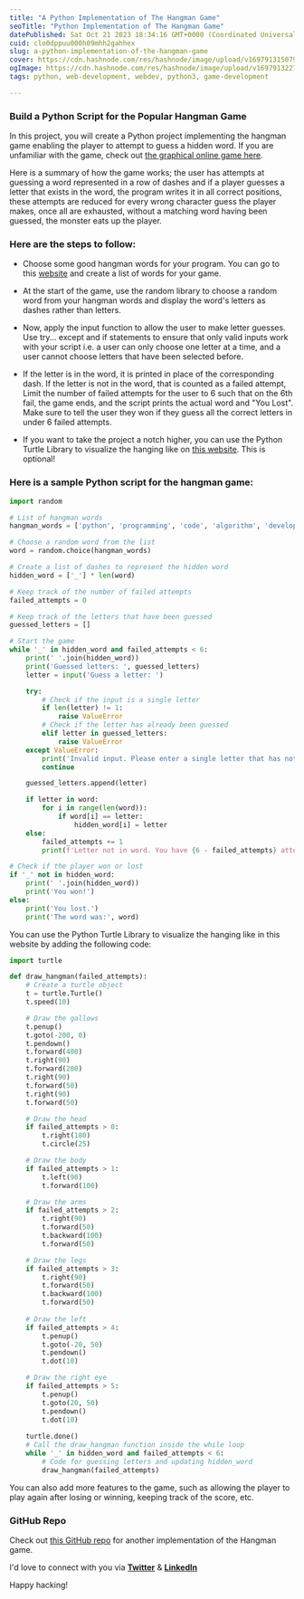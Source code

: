 ```yaml
---
title: "A Python Implementation of The Hangman Game"
seoTitle: "Python Implementation of The Hangman Game"
datePublished: Sat Oct 21 2023 18:34:16 GMT+0000 (Coordinated Universal Time)
cuid: clo0dppuu000h09mhh2gahhex
slug: a-python-implementation-of-the-hangman-game
cover: https://cdn.hashnode.com/res/hashnode/image/upload/v1697913150797/fde9840a-58f5-46e5-85ee-0b71a992c375.jpeg
ogImage: https://cdn.hashnode.com/res/hashnode/image/upload/v1697913227033/a566b030-8a68-4ac7-a578-a83c514c5b0b.jpeg
tags: python, web-development, webdev, python3, game-development

---
```


### Build a Python Script for the Popular Hangman Game

In this project, you will create a Python project implementing the hangman game enabling the player to attempt to guess a hidden word. If you are unfamiliar with the game, check out [the graphical online game here](https://www.hangmanwords.com/play).

Here is a summary of how the game works; the user has attempts at guessing a word represented in a row of dashes and if a player guesses a letter that exists in the word, the program writes it in all correct positions, these attempts are reduced for every wrong character guess the player makes, once all are exhausted, without a matching word having been guessed, the monster eats up the player.

### Here are the steps to follow:

* Choose some good hangman words for your program. You can go to this [website](https://www.hangmanwords.com/words) and create a list of words for your game.
    
* At the start of the game, use the random library to choose a random word from your hangman words and display the word's letters as dashes rather than letters.
    
* Now, apply the input function to allow the user to make letter guesses. Use try... except and if statements to ensure that only valid inputs work with your script i.e. a user can only choose one letter at a time, and a user cannot choose letters that have been selected before.
    
* If the letter is in the word, it is printed in place of the corresponding dash. If the letter is not in the word, that is counted as a failed attempt, Limit the number of failed attempts for the user to 6 such that on the 6th fail, the game ends, and the script prints the actual word and "You Lost". Make sure to tell the user they won if they guess all the correct letters in under 6 failed attempts.
    
* If you want to take the project a notch higher, you can use the Python Turtle Library to visualize the hanging like on [this website](https://www.hangmanwords.com/play). This is optional!
    

### Here is a sample Python script for the hangman game:

```python
import random

# List of hangman words
hangman_words = ['python', 'programming', 'code', 'algorithm', 'development']

# Choose a random word from the list
word = random.choice(hangman_words)

# Create a list of dashes to represent the hidden word
hidden_word = ['_'] * len(word)

# Keep track of the number of failed attempts
failed_attempts = 0

# Keep track of the letters that have been guessed
guessed_letters = []

# Start the game
while '_' in hidden_word and failed_attempts < 6:
    print(' '.join(hidden_word))
    print('Guessed letters: ', guessed_letters)
    letter = input('Guess a letter: ')

    try:
        # Check if the input is a single letter
        if len(letter) != 1:
            raise ValueError
        # Check if the letter has already been guessed
        elif letter in guessed_letters:
            raise ValueError
    except ValueError:
        print('Invalid input. Please enter a single letter that has not been guessed before.')
        continue

    guessed_letters.append(letter)

    if letter in word:
        for i in range(len(word)):
            if word[i] == letter:
                hidden_word[i] = letter
    else:
        failed_attempts += 1
        print(f'Letter not in word. You have {6 - failed_attempts} attempts remaining.')

# Check if the player won or lost
if '_' not in hidden_word:
    print(' '.join(hidden_word))
    print('You won!')
else:
    print('You lost.')
    print('The word was:', word)
```

You can use the Python Turtle Library to visualize the hanging like in this website by adding the following code:

```python
import turtle

def draw_hangman(failed_attempts):
    # Create a turtle object
    t = turtle.Turtle()
    t.speed(10)

    # Draw the gallows
    t.penup()
    t.goto(-200, 0)
    t.pendown()
    t.forward(400)
    t.right(90)
    t.forward(200)
    t.right(90)
    t.forward(50)
    t.right(90)
    t.forward(50)

    # Draw the head
    if failed_attempts > 0:
        t.right(180)
        t.circle(25)

    # Draw the body
    if failed_attempts > 1:
        t.left(90)
        t.forward(100)

    # Draw the arms
    if failed_attempts > 2:
        t.right(90)
        t.forward(50)
        t.backward(100)
        t.forward(50)

    # Draw the legs
    if failed_attempts > 3:
        t.right(90)
        t.forward(50)
        t.backward(100)
        t.forward(50)
    
    # Draw the left
    if failed_attempts > 4:
        t.penup()
        t.goto(-20, 50)
        t.pendown()
        t.dot(10)

    # Draw the right eye
    if failed_attempts > 5:
        t.penup()
        t.goto(20, 50)
        t.pendown()
        t.dot(10)
    
    turtle.done()
    # Call the draw_hangman function inside the while loop
    while '_' in hidden_word and failed_attempts < 6:
        # Code for guessing letters and updating hidden_word
        draw_hangman(failed_attempts)
```

You can also add more features to the game, such as allowing the player to play again after losing or winning, keeping track of the score, etc.

### GitHub Repo

Check out [this GitHub repo](https://github.com/bonaventureogeto/Learn-Python/blob/main/hangman.py) for another implementation of the Hangman game.

I'd love to connect with you via [**Twitter**](https://twitter.com/bonaogeto) & [**LinkedIn**](https://www.linkedin.com/in/bonaventureogeto/)

Happy hacking!